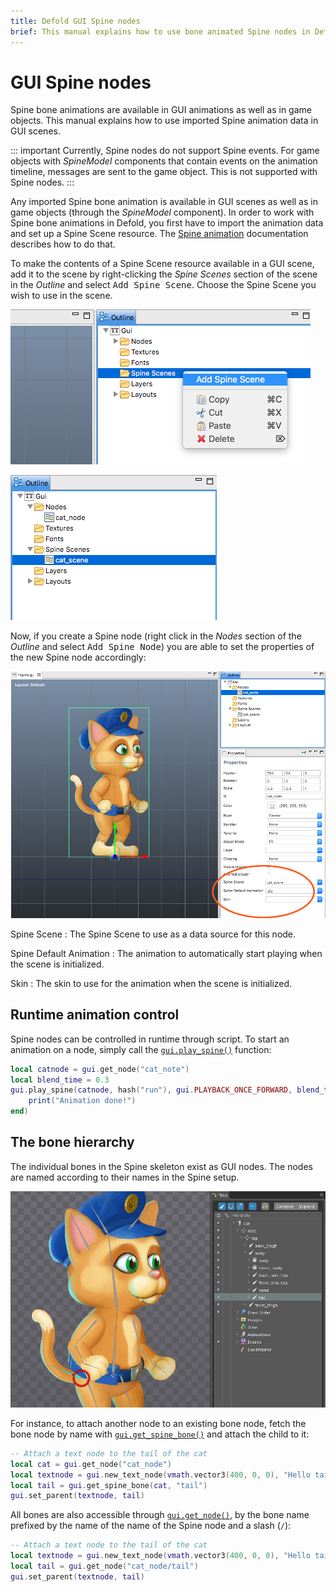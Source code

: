 ```yaml
---
title: Defold GUI Spine nodes
brief: This manual explains how to use bone animated Spine nodes in Defold GUI scenes.
---
```


# GUI Spine nodes

Spine bone animations are available in GUI animations as well as in game objects. This manual explains how to use imported Spine animation data in GUI scenes.

::: important
Currently, Spine nodes do not support Spine events. For game objects with *SpineModel* components that contain events on the animation timeline, messages are sent to the game object. This is not supported with Spine nodes.
:::

Any imported Spine bone animation is available in GUI scenes as well as in game objects (through the *SpineModel* component). In order to work with Spine bone animations in Defold, you first have to import the animation data and set up a Spine Scene resource. The [Spine animation](/manuals/spine) documentation describes how to do that.

To make the contents of a Spine Scene resource available in a GUI scene, add it to the scene by right-clicking the *Spine Scenes* section of the scene in the *Outline* and select <kbd>Add Spine Scene</kbd>. Choose the Spine Scene you wish to use in the scene.

![Add Spine Scene](images/gui/gui_spine_add_scene.png)

![Added Spine Scene](images/gui/gui_spine_added_scene.png)

Now, if you create a Spine node (right click in the *Nodes* section of the *Outline* and select <kbd>Add Spine Node</kbd>) you are able to set the properties of the new Spine node accordingly:

![Spine node](images/gui/gui_spine_node.png)

Spine Scene
: The Spine Scene to use as a data source for this node.

Spine Default Animation
: The animation to automatically start playing when the scene is initialized.

Skin
: The skin to use for the animation when the scene is initialized.

## Runtime animation control

Spine nodes can be controlled in runtime through script. To start an animation on a node, simply call the [`gui.play_spine()`](/ref/gui#gui.play_spine) function:

```lua
local catnode = gui.get_node("cat_note")
local blend_time = 0.3
gui.play_spine(catnode, hash("run"), gui.PLAYBACK_ONCE_FORWARD, blend_time, function(self, node)
    print("Animation done!")
end)
```

## The bone hierarchy

The individual bones in the Spine skeleton exist as GUI nodes. The nodes are named according to their names in the Spine setup.

![Spine bone names](images/gui/gui_spine_bones.png)

For instance, to attach another node to an existing bone node, fetch the bone node by name with [`gui.get_spine_bone()`](/ref/gui#gui.get_spine_bone) and attach the child to it:

```lua
-- Attach a text node to the tail of the cat
local cat = gui.get_node("cat_node")
local textnode = gui.new_text_node(vmath.vector3(400, 0, 0), "Hello tail!")
local tail = gui.get_spine_bone(cat, "tail")
gui.set_parent(textnode, tail)
```

All bones are also accessible through [`gui.get_node()`](/ref/gui#gui.get_node), by the bone name prefixed by the name of the name of the Spine node and a slash (`/`):

```lua
-- Attach a text node to the tail of the cat
local textnode = gui.new_text_node(vmath.vector3(400, 0, 0), "Hello tail!")
local tail = gui.get_node("cat_node/tail")
gui.set_parent(textnode, tail)
```

